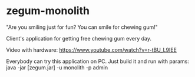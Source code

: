 # zegum-monolith
"Are you smiling just for fun?
 You can smile for chewing gum!"
 
Client's application for getting free chewing gum every day.

Video with hardware: https://www.youtube.com/watch?v=r-tBU_L9IEE

Everybody can try this application on PC. Just build it and run with params: 
java -jar [zegum.jar] -u monolith -p admin